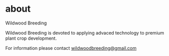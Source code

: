 # about

Wildwood Breeding

Wildwood Breeding is devoted to applying advaced technology to premium plant crop development.

For information please contact wildwoodbreeding@gmail.com
